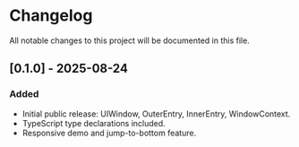 # Changelog

All notable changes to this project will be documented in this file.

## [0.1.0] - 2025-08-24
### Added
- Initial public release: UIWindow, OuterEntry, InnerEntry, WindowContext.
- TypeScript type declarations included.
- Responsive demo and jump-to-bottom feature.
